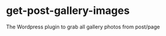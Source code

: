 get-post-gallery-images
=======================

The Wordpress plugin to grab all gallery photos from post/page
